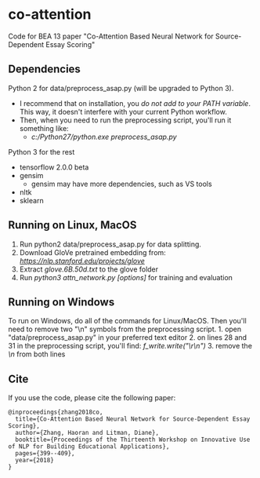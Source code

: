 # co-attention
Code for BEA 13 paper "Co-Attention Based Neural Network for Source-Dependent Essay Scoring"

## Dependencies

Python 2 for data/preprocess_asap.py (will be upgraded to Python 3).

* I recommend that on installation, you *do not add to your PATH variable*. This way, it doesn't interfere with your current Python workflow.
* Then, when you need to run the preprocessing script, you'll run it something like:
	* *c:/Python27/python.exe preprocess_asap.py*	

Python 3 for the rest

* tensorflow 2.0.0 beta
* gensim
	* gensim may have more dependencies, such as VS tools
* nltk
* sklearn

## Running on Linux, MacOS

1. Run python2 data/preprocess_asap.py for data splitting.
2. Download GloVe pretrained embedding from: *https://nlp.stanford.edu/projects/glove*
3. Extract *glove.6B.50d.txt* to the glove folder
4. Run *python3 attn_network.py [options]* for training and evaluation

## Running on Windows

To run on Windows, do all of the commands for Linux/MacOS. Then you'll need to remove two "\n" symbols from the preprocessing script.
	1. open "data/preprocess_asap.py" in your preferred text editor
	2. on lines 28 and 31 in the preprocessing script, you'll find: *f_write.write("\r\n")*
	3. remove the *\n* from both lines

## Cite
If you use the code, please cite the following paper:
```
@inproceedings{zhang2018co,
  title={Co-Attention Based Neural Network for Source-Dependent Essay Scoring},
  author={Zhang, Haoran and Litman, Diane},
  booktitle={Proceedings of the Thirteenth Workshop on Innovative Use of NLP for Building Educational Applications},
  pages={399--409},
  year={2018}
}
```